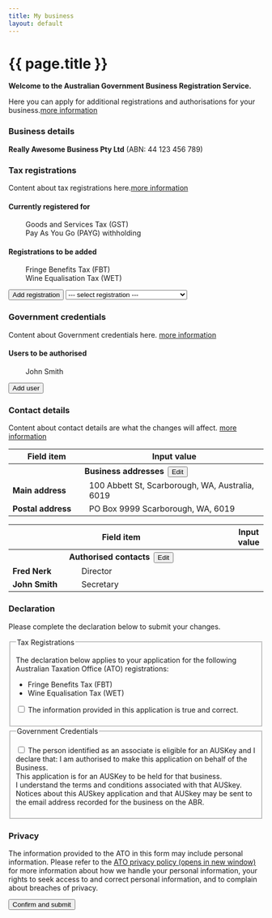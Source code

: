```yaml
---
title: My business
layout: default
---
```

<style>
	.result-cell h3 {
		margin: 1em 0 0 0;
	}
	
	h3 em, td em {
		font-weight: normal;
		font-size: 70%;
	}
	
	.cell-icon {
		text-align: center;
	}
	
	.cell-icon img {
		padding: inherit;
	}
	
	.orange {
		color: #ef5a28;
	}
	.red {
		color: #ef0000;
	}
	.green {
		color: #009900;
	}
	.cell-icon span.fa {
		font-size: 1.5em;
		vertical-align: middle;
	}
	
	.cell-icon span.fa-check-circle {
		font-size: 1.8em;
	}
	
	ul.reg-list > li {
		list-style: none;
	}
	
	table tr td span.fa,
	ul > li span.fa {
		font-size: 150%;
		margin-right: 10px;
	}
	
	ul.reg-list > li span.fa-plus {
		vertical-align: middle;
	}
	
	.bold {
		font-weight: bold;
	}

	button.ico-edit {
		margin-left: 3px;
	}
	
	.input-percent {
		width: 60px !important;
	}
	
</style>
<h1 id="heading" tabindex="-1">{{ page.title }}</h1>
<p class="intro"><strong>Welcome to the Australian Government Business Registration Service.</strong></p>
<p>Here you can apply for additional registrations and authorisations for your business.<a class="cd-btn help" href="#"><span>more information</span></a></p>
<div id="business-details">
	<div id="main-content">
		<h3>Business details</h3>
		<p><strong>Really Awesome Business Pty Ltd</strong> (ABN: 44 123 456 789)</p>
		<h3>Tax registrations</h3>
		<p>Content about tax registrations here.<a class="cd-btn help" href="#"><span>more information</span></a></p>
		<div class="grid-row clearfix">
			<div class="col6">
				<h4>Currently registered for</h4>
				<ul class="reg-list">
					<li><span class="fa fa-check green"></span> Goods and Services Tax (GST)</li>
					<li><span class="fa fa-check green"></span> Pay As You Go (PAYG) withholding</li>
				</ul>
			</div>
			<div class="col6 last">
				<h4>Registrations to be added</h4>
				<ul id="rego-list" class="reg-list">
					<li><span class="fa fa-plus orange"></span> Fringe Benefits Tax (FBT)</li>
					<li><span class="fa fa-plus orange"></span> Wine Equalisation Tax (WET)</li>
				</ul>
			</div>
		</div>
		<p>
			<button id="btn-add-rego" class="btn btn-inline ajax-button" type="button">Add registration</button>
			<select id="tax-select" style="width: 240px">
				<option>--- select registration ---</option>
				<option id="opt-lct" value="lct">Luxury Car Tax (LCT)</option>
				<option id="opt-ftc" value="ftc">Fuel Tax Credits (FTC)</option>
			</select>
		</p>
		<h3>Government credentials</h3>
		<p>Content about Government credentials here. <a class="cd-btn help" href="#"><span>more information</span></a></p>
		<h4>Users to be authorised</h4>
		<ul class="reg-list">
			<li><span class="fa fa-plus orange"></span> John Smith</li>
		</ul>
		<button class="btn btn-inline ajax-button" type="button">Add user</button>
		<h3>Contact details</h3>
		<p>Content about contact details are what the changes will affect. <a class="cd-btn help" href="#"><span>more information</span></a></p>
		<table id="contact-details">
			<thead class="visuallyhidden">
				<tr>
					<th>Field item</th>
					<th>Input value</th>
				</tr>
			</thead>
			<tbody>
				<tr>
					<th colspan="2">Business addresses <button id="edit-contact-details" type="button" class="btn btn-default ico-edit">Edit</button></th>
				</tr>
				<tr>
					<td width="30%" class="field-name bold">Main address</td>
					<td width="70%" class="input-value">100 Abbett St, Scarborough, WA, Australia, 6019</td>
				</tr>
				<tr>
					<td class="field-name bold">Postal address</td>
					<td class="input-value">PO Box 9999 Scarborough, WA, 6019</td>
				</tr>
			</tbody>
		</table>
		<table id="contact-details">
			<thead class="visuallyhidden">
				<tr>
					<th colspan="2">Field item</th>
					<th colspan="2">Input value</th>
				</tr>
			</thead>
			<tbody>
				<tr>
					<th colspan="2">Authorised contacts <button type="button" class="btn btn-default ico-edit" data-changepath="/registration/businessdetails?appId=1029&amp;s=1">Edit</button></th>
				</tr>
				<tr>
					<td width="30%" class="field-name bold">Fred Nerk</td>
					<td width="70%" class="input-value">Director</td>
				</tr>
				<tr>
					<td class="field-name bold">John Smith</td>
					<td class="input-value">Secretary</td>
				</tr>
			</tbody>
		</table>
		<h3 class="larger">Declaration</h3>
		<p>Please complete the declaration below to submit your changes.</p>
		<div id="ajax-container-for-declaration">
			<div class="declaration-wrapper margin-top-075">
				<div id="declaration-text" class="grid-row">
                    <fieldset class="custom-controls">
						<legend class="larger no-padding">Tax Registrations</legend>
						<p>The declaration below applies to your application for the following Australian Taxation Office (ATO) registrations:</p>
						<ul>
							<li>Fringe Benefits Tax (FBT)</li>
							<li>Wine Equalisation Tax (WET)</li>
						</ul>
						<p>
							<input data-val="true" data-val-required="The ATOTrueAndCorrectCheckBox field is required." id="ATOTrueAndCorrectCheckBox" name="ATOTrueAndCorrectCheckBox" type="checkbox" value="true"><input name="ATOTrueAndCorrectCheckBox" type="hidden" value="false">
							<label id="ato-trueandcorrect-check" for="ATOTrueAndCorrectCheckBox">The information provided in this application is true and correct. </label>
						</p>
					</fieldset>
                    <fieldset class="custom-controls">
						<legend class="larger no-padding">Government Credentials</legend>
						<p>
							<input data-val="true" data-val-required="The AUSKeyCheckBox field is required." id="AUSKeyCheckBox" name="AUSKeyCheckBox" type="checkbox" value="true"><input name="AUSKeyCheckBox" type="hidden" value="false">
							<label id="ato-auskey-check" for="AUSKeyCheckBox">The person identified as an associate is eligible for an AUSKey and I declare that:
							<span class="dot-point">I am authorised to make this application on behalf of the Business.</span><br>
							<span class="dot-point">This application is for an AUSKey to be held for that business.</span><br>
							<span class="dot-point">I understand the terms and conditions associated with that AUSkey.</span><br>
							<span class="dot-point">Notices about this AUSkey application and that AUSkey may be sent to the email address recorded for the business on the ABR.</span> </label>
						</p>
					</fieldset>
				</div>
				<div class="grid-row">
					<h3>Privacy</h3>
					<p>The information provided to the ATO in this form may include personal information. Please refer to the <a href="https://www.ato.gov.au/About-ATO/Access,-accountability-and-reporting/In-detail/Privacy-notices/Privacy-policy/" target="_blank">ATO privacy policy <span class="visuallyhidden">(opens in new window)</span></a> for more information about how we handle your personal information, your rights to seek access to and correct personal information, and to complain about breaches of privacy.</p>
				</div>
			</div>
		</div>
		<div class="controls-container">
			<div class="controls-content">
				<button class="btn btn-default next" id="next-cd-btn" type="button" onclick="location.href='dashboard'">Confirm and submit</button>
			</div>
		</div>
	</div>
</div>
<div id="lct-form" style="display: none;">
	<h3 class="margin4">Luxury Car Tax (LCT)</h3>
	<fieldset>
		<div class="grid-row">
			<div class="col4">
				<label class="input-right" for="LctDetails_RegistrationDate">What is the start date of your LCT registration? <span class="field-note nowrap">(dd/mm/yyyy)</span></label>
			</div>
			<div class="col8 last">
				<input class="taxdate hasDatepicker" data-val="true" data-val-date="The field RegistrationDate must be a date." id="LctDetails_RegistrationDate" name="LctDetails.RegistrationDate" type="text" value="05/04/2017"><button type="button" class="ui-datepicker-trigger"><span class="fa fa-calendar"></span></button> <a class="cd-btn help" href="#help-taxationlctdetailsregistrationdate"><span>Help - LCT start date</span></a>
				<br>Must be your GST start date or later.
			</div>
		</div>

		<fieldset class="grid-row" id="LctDetails_AnnualLiability" tabindex="-1">
			<div class="col4">
				<p class="label input-right ">Estimate how much LCT you will pay in the next 12 months. <a class="cd-btn help" href="#help-taxationlctdetailsannualliability"><span>Help - Estimate of LCT you will pay in the next 12 months</span></a></p>
			</div>
			<div class="col8 last custom-controls">
				<p>
					<input id="LctDetails_AnnualLiabilities_0_" name="LctDetails.AnnualLiability" type="radio" value="$0 to $49,999">
					<label for="LctDetails_AnnualLiabilities_0_">$0 to $49,999</label>
				</p>
				<p>
					<input id="LctDetails_AnnualLiabilities_1_" name="LctDetails.AnnualLiability" type="radio" value="$50,000 to $99,999">
					<label for="LctDetails_AnnualLiabilities_1_">$50,000 to $99,999</label>
				</p>
				<p>
					<input id="LctDetails_AnnualLiabilities_2_" name="LctDetails.AnnualLiability" type="radio" value="$100,000 to $499,999">
					<label for="LctDetails_AnnualLiabilities_2_">$100,000 to $499,999</label>
				</p>
				<p>
					<input id="LctDetails_AnnualLiabilities_3_" name="LctDetails.AnnualLiability" type="radio" value="$500,000 to $5 million">
					<label for="LctDetails_AnnualLiabilities_3_">$500,000 to $5 million</label>
				</p>
				<p>
					<input id="LctDetails_AnnualLiabilities_4_" name="LctDetails.AnnualLiability" type="radio" value="More than $5 million">
					<label for="LctDetails_AnnualLiabilities_4_">More than $5 million</label>
				</p>
			</div>
		</fieldset>

		<fieldset class="grid-row" id="LctDetails_TurnoverPercentage" tabindex="-1">
			<legend class="margin4">
				What percentage of your luxury car turnover is from the following? <a class="cd-btn help" href="#help-taxationlctdetailsmainactivitypercentage"><span>Help - Percentage of luxury car turnover</span></a>
				
			</legend>
			<div class="grid-row">
				<div class="col4">
					<label class="input-right" for="LctDetails_ImportingPercentage">Importing</label>
				</div>
				<div class="col8 last custom-controls">
					<input class="input-percent" data-val="true" data-val-number="The field ImportingPercentage must be a number." id="LctDetails_ImportingPercentage" name="LctDetails.ImportingPercentage" type="number" value=""> 
					<div class="slider ui-slider ui-slider-horizontal ui-widget ui-widget-content ui-corner-all"><span class="ui-slider-handle ui-state-default ui-corner-all" tabindex="0" role="slider" aria-valuemin="0" aria-valuemax="100" aria-valuenow="0" aria-controls="LctDetails_ImportingPercentage" style="left: 0%;"></span></div>
					
				</div>
			</div>
			<div class="grid-row">
				<div class="col4">
					<label class="input-right" for="LctDetails_ManufacturingPercentage">Manufacturing</label>
				</div>
				<div class="col8 last custom-controls">
					<input class="input-percent" data-val="true" data-val-number="The field ManufacturingPercentage must be a number." id="LctDetails_ManufacturingPercentage" name="LctDetails.ManufacturingPercentage" type="number" value=""> 
					<div class="slider ui-slider ui-slider-horizontal ui-widget ui-widget-content ui-corner-all"><span class="ui-slider-handle ui-state-default ui-corner-all" tabindex="0" role="slider" aria-valuemin="0" aria-valuemax="100" aria-valuenow="0" aria-controls="LctDetails_ManufacturingPercentage" style="left: 0%;"></span></div>
					
				</div>
			</div>
			<div class="grid-row">
				<div class="col4">
					<label class="input-right" for="LctDetails_RetailingPercentage">Retailing</label>
				</div>
				<div class="col8 last custom-controls">
					<input class="input-percent" data-val="true" data-val-number="The field RetailingPercentage must be a number." id="LctDetails_RetailingPercentage" name="LctDetails.RetailingPercentage" type="number" value=""> 
					<div class="slider ui-slider ui-slider-horizontal ui-widget ui-widget-content ui-corner-all"><span class="ui-slider-handle ui-state-default ui-corner-all" tabindex="0" role="slider" aria-valuemin="0" aria-valuemax="100" aria-valuenow="0" aria-controls="LctDetails_RetailingPercentage" style="left: 0%;"></span></div>
					
				</div>
			</div>
			<div class="grid-row">
				<div class="col4">
					<label class="input-right" for="LctDetails_WholesalingPercentage">Wholesaling</label>
				</div>
				<div class="col8 last custom-controls">
					<input class="input-percent" data-val="true" data-val-number="The field WholesalingPercentage must be a number." id="LctDetails_WholesalingPercentage" name="LctDetails.WholesalingPercentage" type="number" value=""> 
					<div class="slider ui-slider ui-slider-horizontal ui-widget ui-widget-content ui-corner-all"><span class="ui-slider-handle ui-state-default ui-corner-all" tabindex="0" role="slider" aria-valuemin="0" aria-valuemax="100" aria-valuenow="0" aria-controls="LctDetails_WholesalingPercentage" style="left: 0%;"></span></div>
					
				</div>
			</div>
			<div class="grid-row">
				<div class="col4">
					<p class="input-right "><strong>Total</strong></p>
				</div>
				<div class="col1">
					<p style="text-align: right; padding-right: 6px;"><strong><span id="totalpercentage">0%</span></strong></p>
				</div>
				<div class="col4 last">
					<p><span class="field-note">Cannot exceed 100%</span></p>
				</div>
			</div>
		</fieldset>

		<fieldset class="grid-row" tabindex="-1">
			<div class="col4">
				<label class="input-right" for="LctDetails_MainActivity">Which of the following best describes your activity in the luxury car industry?</label>
			</div>
			<div class="col8 last custom-controls">
				<select id="LctDetails_MainActivity" name="LctDetails.MainActivity">
					<option value="">Please select...</option>
					<option value="Importer">Importing</option>
					<option value="Manufacturer">Manufacturing</option>
					<option value="Retailer">Retailing</option>
					<option value="Wholesaler">Wholesaling</option>
				</select> 				
			</div>
		</fieldset>

		<fieldset class="grid-row" id="LctDetails_OnEveryActivityStatementYesNo" tabindex="-1">
			<div class="col4">
				
				<p class="label input-right" id="LctDetails_OnEveryActivityStatementYesNo_lbl">Will you need to report LCT on every activity statement?</p>
			</div>
			<div class="col8 last">
				<div class="radio-toggle">
					<label class="on label-left" for="LctDetails_OnEveryActivityStatementYesNo_Yes">
						<input id="LctDetails_OnEveryActivityStatementYesNo_Yes" name="LctDetails.OnEveryActivityStatementYesNo" type="radio" value="Yes">
						<span>Yes</span>
					</label>
					<label class="off label-right" for="LctDetails_OnEveryActivityStatementYesNo_No">
						<input id="LctDetails_OnEveryActivityStatementYesNo_No" name="LctDetails.OnEveryActivityStatementYesNo" type="radio" value="No">
						<span>No</span>
					</label>
				</div> <a class="cd-btn help" href="#help-taxationlctdetailsoneveryactivitystatementyesno"><span>Help - Reporting LCT on your BAS</span></a>
				
			</div>
		</fieldset>

	
		<script src="{{ site.baseurl }}/scripts/jquery-ui.min.js"></script>
		<script src="{{ site.baseurl }}/scripts/percentageslider.js"></script>
	</fieldset>
		
		<div class="grid-row">
			<div class="margin4">
				<button id="btn-lct-cancel" class="btn cancel ajax-button" type="button">Cancel</button>
				<button id="btn-lct-save" class="btn btn-default ajax-button next" type="button">Save</button>
			</div>
		</div>
</div>

<div id="ftc-form" style="display: none">
	<h2 class="margin4">Fuel Tax Credits (FTC)</h2>
	<div>
		<div class="grid-row">
			<div class="col4">
				<label class="input-right" for="FtcDetails_RegistrationDate">What is the start date of your FTC registration? <span class="field-note nowrap">(dd/mm/yyyy)</span></label>
			</div>
			<div class="col8 last">
				<input class="taxdate hasDatepicker" data-val="true" data-val-date="The field RegistrationDate must be a date." id="FtcDetails_RegistrationDate" name="FtcDetails.RegistrationDate" type="text" value="05/04/2017"><button type="button" class="ui-datepicker-trigger"><span class="fa fa-calendar"></span></button> <a class="cd-btn help" href="#help-taxationfctdetailsregistrationdate"><span>Help - FTC start date</span></a>
				<br>Must be your GST start date or later.
			</div>
		</div>
		<fieldset class="grid-row" id="FtcDetails_HeavyVehicleYesNo" tabindex="-1">
			<div class="col4">
				
				<p class="label input-right" id="FtcDetails_HeavyVehicleYesNo_lbl">Will your business use fuel in a vehicle greater than 4.5 tonnes Gross Vehicle Mass (GVM) to travel on public roads?</p>
			</div>
			<div class="col8 last">
				<div class="radio-toggle">
					<label class="on label-left" for="FtcDetails_HeavyVehicleYesNo_Yes">
						<input id="FtcDetails_HeavyVehicleYesNo_Yes" name="FtcDetails.HeavyVehicleYesNo" type="radio" value="Yes">
						<span>Yes</span>
					</label>
					<label class="off label-right" for="FtcDetails_HeavyVehicleYesNo_No">
						<input id="FtcDetails_HeavyVehicleYesNo_No" name="FtcDetails.HeavyVehicleYesNo" type="radio" value="No">
						<span>No</span>
					</label>
				</div> <a class="cd-btn help" href="#help-taxationfctdetailsheavyvehicleyesno"><span>Help - Fuel used in vehicles to travel on public roads</span></a>
				
			</div>
		</fieldset>
		<fieldset class="grid-row" id="FtcDetails_IsFuelProvided" tabindex="-1">
			<div class="col4">
				<p class="label input-right ">What type of fuel will your business use? <a class="cd-btn help" href="#help-taxationfctdetailsfueltype"><span>Help - Types of fuel</span></a></p>
			</div>
			<div class="col8 last custom-controls">
				<p>
					<input data-val="true" data-val-required="The IsPetrolFuel field is required." id="FtcDetails_IsPetrolFuel" name="FtcDetails.IsPetrolFuel" type="checkbox" value="true"><input name="FtcDetails.IsPetrolFuel" type="hidden" value="false">
					<label for="FtcDetails_IsPetrolFuel">Petrol</label>
				</p>
				<p>
					<input data-val="true" data-val-required="The IsDieselFuel field is required." id="FtcDetails_IsDieselFuel" name="FtcDetails.IsDieselFuel" type="checkbox" value="true"><input name="FtcDetails.IsDieselFuel" type="hidden" value="false">
					<label for="FtcDetails_IsDieselFuel">Diesel</label>
				</p>
				<p>
					<input data-val="true" data-val-required="The IsOtherFuel field is required." id="FtcDetails_IsOtherFuel" name="FtcDetails.IsOtherFuel" type="checkbox" value="true"><input name="FtcDetails.IsOtherFuel" type="hidden" value="false">
					<label for="FtcDetails_IsOtherFuel">Other</label>
				</p>
			</div>
			
		</fieldset>
	</div>

	<div class="grid-row margin-top-075">
		<div class="margin4">
			<button id="btn-ftc-cancel" class="btn cancel ajax-button" type="button">Cancel</button>
			<button id="btn-ftc-save" class="btn btn-default ajax-button next" type="button">Save</button>
		</div>
	</div>
</div>

<script type="text/javascript">
	$(document).ready(function () {
	
		navigationWithinPage();
		
		$("#btn-add-rego").click(function() {
			if ($("#tax-select").val() == "lct") {
				$("#business-details").hide("fast", function() {
					$("#lct-form").show("fast");
				});
			} else if ($("#tax-select").val() == "ftc") {
				$("#business-details").hide("fast", function() {
					$("#ftc-form").show("fast");
				});
			}
		});
		
		$("#btn-lct-save, #btn-lct-cancel").click(function() {
			if (this.id == "btn-lct-save") {
				$("#rego-list").append($("<li><span class=\"fa fa-plus orange\"></span> Luxury Car Tax (LCT)</li>"));
				$("#opt-lct").remove();
				if ($("#tax-select option").length == 1) {
					$("#btn-add-rego").attr("disabled", "true");
				}
			}
			$("#lct-form").hide("fast", function() {
				$("#business-details").show("fast");
			});
		});

		$("#btn-ftc-save, #btn-ftc-cancel").click(function() {
			if (this.id == "btn-ftc-save") {
				$("#rego-list").append($("<li><span class=\"fa fa-plus orange\"></span> Fuel Tax Credits (FTC)</li>"));
				$("#opt-ftc").remove();
				if ($("#tax-select option").length == 1) {
					$("#btn-add-rego").attr("disabled", "true");
				}
			}
			$("#ftc-form").hide("fast", function() {
				$("#business-details").show("fast");
			});
		});

	});

	/* Drop down settings menu */
	$("nav").accessibleMegaMenu({
		/* prefix for generated unique id attributes, which are required to indicate aria-owns, aria-controls and aria-labelledby */
		uuidPrefix: "accessible-megamenu",
		/* css class used to define the megamenu styling */
		menuClass: "nav-menu",
		/* css class for a top-level navigation item in the megamenu */
		topNavItemClass: "nav-item",
		/* css class for a megamenu panel */
		panelClass: "sub-nav",
		/* css class for a group of items within a megamenu panel */
		panelGroupClass: "sub-nav-group",
		/* css class for the hover state */
		hoverClass: "hover",
		/* css class for the focus state */
		focusClass: "focus",
		/* css class for the open state */
		openClass: "open"
	});
	
</script>
